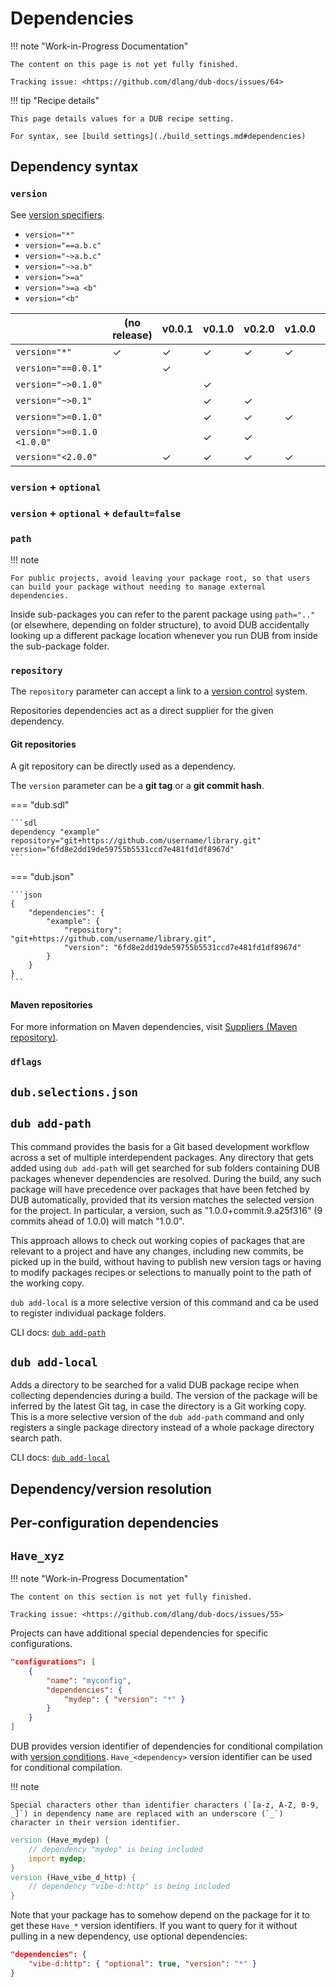 # Dependencies

!!! note "Work-in-Progress Documentation"

    The content on this page is not yet fully finished.

    Tracking issue: <https://github.com/dlang/dub-docs/issues/64>

!!! tip "Recipe details"

    This page details values for a DUB recipe setting.

    For syntax, see [build settings](./build_settings.md#dependencies)

## Dependency syntax

### `version`

See [version specifiers](./build_settings.md#version-specifiers).

* `version="*"`
* `version="==a.b.c"`
* `version="~>a.b.c"`
* `version="~>a.b"`
* `version=">=a"`
* `version=">=a <b"`
* `version="<b"`

|                            | (no release) | v0.0.1 | v0.1.0 | v0.2.0 | v1.0.0 | v2.0.0 |
|----------------------------|--------------|--------|--------|--------|--------|--------|
| `version="*"`              | ✓            | ✓      | ✓      | ✓      | ✓      | ✓      |
| `version="==0.0.1"`        |              | ✓      |        |        |        |        |
| `version="~>0.1.0"`        |              |        | ✓      |        |        |        |
| `version="~>0.1"`          |              |        | ✓      | ✓      |        |        |
| `version=">=0.1.0"`        |              |        | ✓      | ✓      | ✓      | ✓      |
| `version=">=0.1.0 <1.0.0"` |              |        | ✓      | ✓      |        |        |
| `version="<2.0.0"`         |              | ✓      | ✓      | ✓      | ✓      |        |

### `version` + `optional`
### `version` + `optional` + `default=false`
### `path`

!!! note

    For public projects, avoid leaving your package root, so that users can build your package without needing to manage external dependencies.

Inside sub-packages you can refer to the parent package using `path=".."` (or elsewhere, depending on folder structure), to avoid DUB accidentally looking up a different package location whenever you run DUB from inside the sub-package folder.

### `repository`

The `repository` parameter can accept a link to a [version control](https://en.wikipedia.org/wiki/Version_control) system.

Repositories dependencies act as a direct supplier for the given dependency.

#### Git repositories

A git repository can be directly used as a dependency.

The `version` parameter can be a **git tag** or a **git commit hash**.

=== "dub.sdl"

    ```sdl
    dependency "example" repository="git+https://github.com/username/library.git" version="6fd8e2dd19de59755b5531ccd7e481fd1df8967d"
    ```

=== "dub.json"

    ```json
    {
        "dependencies": {
            "example": {
                "repository": "git+https://github.com/username/library.git",
                "version": "6fd8e2dd19de59755b5531ccd7e481fd1df8967d"
            }
        }
    }
    ```

#### Maven repositories

For more information on Maven dependencies, visit [Suppliers (Maven repository)](./suppliers.md#maven-repository).

### `dflags`
## `dub.selections.json`
## `dub add-path`

This command provides the basis for a Git based development workflow across a set of multiple interdependent packages. Any directory that gets added using `dub add-path` will get searched for sub folders containing DUB packages whenever dependencies are resolved. During the build, any such package will have precedence over packages that have been fetched by DUB automatically, provided that its version matches the selected version for the project. In particular, a version, such as "1.0.0+commit.9.a25f316" (9 commits ahead of 1.0.0) will match "1.0.0".

This approach allows to check out working copies of packages that are relevant to a project and have any changes, including new commits, be picked up in the build, without having to publish new version tags or having to modify packages recipes or selections to manually point to the path of the working copy.


`dub add-local` is a more selective version of this command and ca be used to register individual package folders.

CLI docs: [`dub add-path`](../cli-reference/dub-add-path.md)

## `dub add-local`

Adds a directory to be searched for a valid DUB package recipe when collecting dependencies during a build. The version of the package will be inferred by the latest Git tag, in case the directory is a Git working copy. This is a more selective version of the `dub add-path` command and only registers a single package directory instead of a whole package directory search path.

CLI docs: [`dub add-local`](../cli-reference/dub-add-local.md)

## Dependency/version resolution
## Per-configuration dependencies

## `Have_xyz`

!!! note "Work-in-Progress Documentation"

    The content on this section is not yet fully finished.

    Tracking issue: <https://github.com/dlang/dub-docs/issues/55>

Projects can have additional special dependencies for specific configurations.

```json
"configurations": [
    {
        "name": "myconfig",
        "dependencies": {
            "mydep": { "version": "*" }
        }
    }
]
```

DUB provides version identifier of dependencies for conditional compilation with [version conditions](https://dlang.org/spec/version.html#version). `Have_<dependency>` version identifier can be used for conditional compilation.

!!! note

    Special characters other than identifier characters (`[a-z, A-Z, 0-9, _]`) in dependency name are replaced with an underscore (`_`) character in their version identifier.

```d
version (Have_mydep) {
    // dependency "mydep" is being included
    import mydep;
}
version (Have_vibe_d_http) {
    // dependency "vibe-d:http" is being included
}
```

Note that your package has to somehow depend on the package for it to get these `Have_*` version identifiers. If you want to query for it without pulling in a new dependency, use optional dependencies:

```json
"dependencies": {
    "vibe-d:http": { "optional": true, "version": "*" }
}
```
